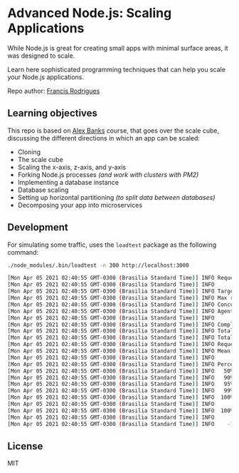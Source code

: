 # Advanced Node.js: Scaling Applications

While Node.js is great for creating small apps with minimal surface areas, it was designed to scale.

Learn here sophisticated programming techniques that can help you scale your Node.js applications.

Repo author: [Francis Rodrigues][1]

## Learning objectives

This repo is based on [Alex Banks][2] course, that goes over the scale cube, discussing the different directions in which an app can be scaled:

- Cloning
- The scale cube
- Scaling the x-axis, z-axis, and y-axis
- Forking Node.js processes *(and work with clusters with PM2)*
- Implementing a database instance
- Database scaling
- Setting up horizontal partitioning *(to split data between databases)*
- Decomposing your app into microservices

## Development

For simulating some traffic, uses the `loadtest` package as the following command:

```bash
./node_modules/.bin/loadtest -n 300 http://localhost:3000

[Mon Apr 05 2021 02:40:55 GMT-0300 (Brasilia Standard Time)] INFO Requests: 0 (0%), requests per second: 0, mean latency: 0 ms
[Mon Apr 05 2021 02:40:55 GMT-0300 (Brasilia Standard Time)] INFO 
[Mon Apr 05 2021 02:40:55 GMT-0300 (Brasilia Standard Time)] INFO Target URL:          http://localhost:3000
[Mon Apr 05 2021 02:40:55 GMT-0300 (Brasilia Standard Time)] INFO Max requests:        300
[Mon Apr 05 2021 02:40:55 GMT-0300 (Brasilia Standard Time)] INFO Concurrency level:   1
[Mon Apr 05 2021 02:40:55 GMT-0300 (Brasilia Standard Time)] INFO Agent:               none
[Mon Apr 05 2021 02:40:55 GMT-0300 (Brasilia Standard Time)] INFO 
[Mon Apr 05 2021 02:40:55 GMT-0300 (Brasilia Standard Time)] INFO Completed requests:  300
[Mon Apr 05 2021 02:40:55 GMT-0300 (Brasilia Standard Time)] INFO Total errors:        300
[Mon Apr 05 2021 02:40:55 GMT-0300 (Brasilia Standard Time)] INFO Total time:          0.143740377 s
[Mon Apr 05 2021 02:40:55 GMT-0300 (Brasilia Standard Time)] INFO Requests per second: 2087
[Mon Apr 05 2021 02:40:55 GMT-0300 (Brasilia Standard Time)] INFO Mean latency:        0.4 ms
[Mon Apr 05 2021 02:40:55 GMT-0300 (Brasilia Standard Time)] INFO 
[Mon Apr 05 2021 02:40:55 GMT-0300 (Brasilia Standard Time)] INFO Percentage of the requests served within a certain time
[Mon Apr 05 2021 02:40:55 GMT-0300 (Brasilia Standard Time)] INFO   50%      1 ms
[Mon Apr 05 2021 02:40:55 GMT-0300 (Brasilia Standard Time)] INFO   90%      1 ms
[Mon Apr 05 2021 02:40:55 GMT-0300 (Brasilia Standard Time)] INFO   95%      1 ms
[Mon Apr 05 2021 02:40:55 GMT-0300 (Brasilia Standard Time)] INFO   99%      1 ms
[Mon Apr 05 2021 02:40:55 GMT-0300 (Brasilia Standard Time)] INFO  100%      15 ms (longest request)
[Mon Apr 05 2021 02:40:55 GMT-0300 (Brasilia Standard Time)] INFO 
[Mon Apr 05 2021 02:40:55 GMT-0300 (Brasilia Standard Time)] INFO  100%      15 ms (longest request)
[Mon Apr 05 2021 02:40:55 GMT-0300 (Brasilia Standard Time)] INFO 
[Mon Apr 05 2021 02:40:55 GMT-0300 (Brasilia Standard Time)] INFO    -1:   300 errors
```

## License

MIT

[1]: https://github.com/francisrod01
[2]: https://www.linkedin.com/in/banksalex
